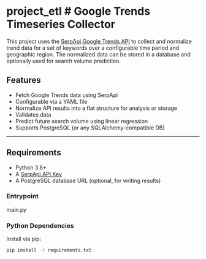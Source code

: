 # project_etl # Google Trends Timeseries Collector

This project uses the [SerpApi Google Trends API](https://serpapi.com/google-trends-api) to collect and normalize trend data for a set of keywords over a configurable time period and geographic region. The normalized data can be stored in a database and optionally used for search volume prediction.

## Features

- Fetch Google Trends data using SerpApi
- Configurable via a YAML file
- Normalize API results into a flat structure for analysis or storage
- Validates data
- Predict future search volume using linear regression
- Supports PostgreSQL (or any SQLAlchemy-compatible DB)

---

## Requirements

- Python 3.8+
- A [SerpApi API Key](https://serpapi.com/)
- A PostgreSQL database URL (optional, for writing results)

### Entrypoint

main.py

### Python Dependencies

Install via pip:

```bash
pip install -r requirements.txt




